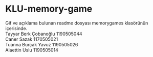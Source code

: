 # KLU-memory-game
Gif ve açıklama bulunan readme dosyası memorygames klasörünün içerisinde.   
Tayyar Berk Çobanoğlu 1190505044  
Caner Sazak 1170505021  
Tuanna Burçak Yavuz 1190505026  
Alaettin Uslu 1190505014   
